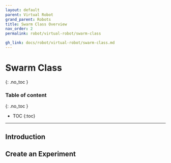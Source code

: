 ```yaml
---
layout: default
parent: Virtual Robot
grand_parent: Robots
title: Swarm Class Overview
nav_order: 2
permalink: robot/virtual-robot/swarm-class

gh_link: docs/robot/virtual-robot/swarm-class.md
---
```


# Swarm Class
{: .no_toc }

### Table of content
{: .no_toc }
- TOC
{:toc}

---

## Introduction


## Create an Experiment
